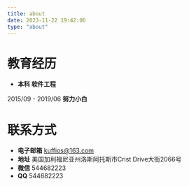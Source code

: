 ```yaml
---
title: about
date: 2023-11-22 19:42:06
type: "about"
---
```



# 教育经历

* <b>本科 软件工程</b>

2015/09 - 2019/06
<b>努力小白</b>



# 联系方式

* <b>电子邮箱</b>
kuffios@163.com
* <b>地址</b>
美国加利福尼亚州洛斯阿托斯市Crist Drive大街2066号
* <b>微信</b>
544682223
* <b>QQ</b>
544682223